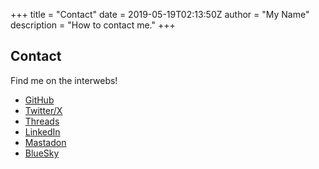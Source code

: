 +++
title = "Contact"
date = 2019-05-19T02:13:50Z
author = "My Name"
description = "How to contact me."
+++

## Contact

Find me on the interwebs!

- [GitHub](https://github.com/mcollier)
- [Twitter/X](https://x.com/michaelcollier)
- [Threads](https://www.threads.net/@michaelcollier01)
- [LinkedIn](https://www.linkedin.com/in/mcollier/)
- [Mastadon](https://hachyderm.io/@michaelcollier)
- [BlueSky](https://bsky.app/profile/michaelcollier.bsky.social)